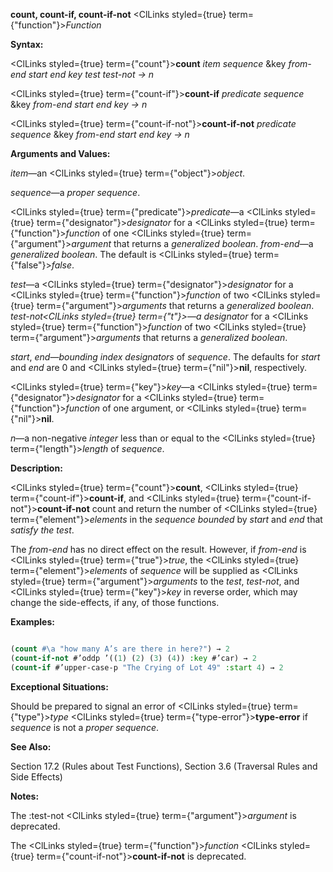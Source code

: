 **count, count-if, count-if-not** <ClLinks styled={true} term={"function"}><i>Function</i></ClLinks> 



**Syntax:** 



<ClLinks styled={true} term={"count"}><b>count</b></ClLinks> *item sequence* &amp;key *from-end start end key test test-not → n* 



<ClLinks styled={true} term={"count-if"}><b>count-if</b></ClLinks> *predicate sequence* &amp;key *from-end start end key → n* 



<ClLinks styled={true} term={"count-if-not"}><b>count-if-not</b></ClLinks> *predicate sequence* &amp;key *from-end start end key → n* 



**Arguments and Values:** 



*item*—an <ClLinks styled={true} term={"object"}><i>object</i></ClLinks>. 



*sequence*—a *proper sequence*. 



<ClLinks styled={true} term={"predicate"}><i>predicate</i></ClLinks>—a <ClLinks styled={true} term={"designator"}><i>designator</i></ClLinks> for a <ClLinks styled={true} term={"function"}><i>function</i></ClLinks> of one <ClLinks styled={true} term={"argument"}><i>argument</i></ClLinks> that returns a *generalized boolean*. *from-end*—a *generalized boolean*. The default is <ClLinks styled={true} term={"false"}><i>false</i></ClLinks>. 



*test*—a <ClLinks styled={true} term={"designator"}><i>designator</i></ClLinks> for a <ClLinks styled={true} term={"function"}><i>function</i></ClLinks> of two <ClLinks styled={true} term={"argument"}><i>arguments</i></ClLinks> that returns a *generalized boolean*. *test-not<ClLinks styled={true} term={"t"}><i>—a </i></ClLinks>designator* for a <ClLinks styled={true} term={"function"}><i>function</i></ClLinks> of two <ClLinks styled={true} term={"argument"}><i>arguments</i></ClLinks> that returns a *generalized boolean*. 



*start*, *end*—*bounding index designators* of *sequence*. The defaults for *start* and *end* are 0 and <ClLinks styled={true} term={"nil"}><b>nil</b></ClLinks>, respectively. 



<ClLinks styled={true} term={"key"}><i>key</i></ClLinks>—a <ClLinks styled={true} term={"designator"}><i>designator</i></ClLinks> for a <ClLinks styled={true} term={"function"}><i>function</i></ClLinks> of one argument, or <ClLinks styled={true} term={"nil"}><b>nil</b></ClLinks>. 



*n*—a non-negative *integer* less than or equal to the <ClLinks styled={true} term={"length"}><i>length</i></ClLinks> of *sequence*. 



**Description:** 



<ClLinks styled={true} term={"count"}><b>count</b></ClLinks>, <ClLinks styled={true} term={"count-if"}><b>count-if</b></ClLinks>, and <ClLinks styled={true} term={"count-if-not"}><b>count-if-not</b></ClLinks> count and return the number of <ClLinks styled={true} term={"element"}><i>elements</i></ClLinks> in the *sequence bounded* by *start* and *end* that *satisfy the test*. 



The *from-end* has no direct effect on the result. However, if *from-end* is <ClLinks styled={true} term={"true"}><i>true</i></ClLinks>, the <ClLinks styled={true} term={"element"}><i>elements</i></ClLinks> of *sequence* will be supplied as <ClLinks styled={true} term={"argument"}><i>arguments</i></ClLinks> to the *test*, *test-not*, and <ClLinks styled={true} term={"key"}><i>key</i></ClLinks> in reverse order, which may change the side-effects, if any, of those functions. 



**Examples:**
```lisp

(count #\a "how many A’s are there in here?") → 2 
(count-if-not #’oddp ’((1) (2) (3) (4)) :key #’car) → 2 
(count-if #’upper-case-p "The Crying of Lot 49" :start 4) → 2 

```
**Exceptional Situations:** 



Should be prepared to signal an error of <ClLinks styled={true} term={"type"}><i>type</i></ClLinks> <ClLinks styled={true} term={"type-error"}><b>type-error</b></ClLinks> if *sequence* is not a *proper sequence*. 



 



 



**See Also:** 



Section 17.2 (Rules about Test Functions), Section 3.6 (Traversal Rules and Side Effects) 



**Notes:** 



The :test-not <ClLinks styled={true} term={"argument"}><i>argument</i></ClLinks> is deprecated. 



The <ClLinks styled={true} term={"function"}><i>function</i></ClLinks> <ClLinks styled={true} term={"count-if-not"}><b>count-if-not</b></ClLinks> is deprecated. 



